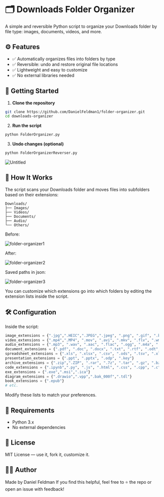 # 🗂️ Downloads Folder Organizer

A simple and reversible Python script to organize your Downloads folder by file type: images, documents, videos, and more.

## ⚙️ Features

- ✅ Automatically organizes files into folders by type  
- ✅ Reversible: undo and restore original file locations  
- ✅ Lightweight and easy to customize  
- ✅ No external libraries needed  

## 🚀 Getting Started

1. **Clone the repository**  
```bash
git clone https://github.com/DanielFeldman1/folder-organizer.git
cd downloads-organizer
```

2. **Run the script**  
```bash
python FolderOrganizer.py
```

3. **Undo changes (optional)**  
```bash
python FolderOrganizerReverser.py
```
![Untitled](https://github.com/user-attachments/assets/66b1652a-92df-4f0b-baca-7f58fda7b5c7)



## 🧠 How It Works

The script scans your Downloads folder and moves files into subfolders based on their extensions:

```
Downloads/
├── Images/
├── Videos/
├── Documents/
├── Audio/
└── Others/
```
Before:

![folder-organizer1](https://github.com/user-attachments/assets/23c5ccad-2bac-456a-a731-6f50143fbad2)

After:

![folder-organizer2](https://github.com/user-attachments/assets/118f6a18-54ac-421c-9c49-985167361b82)

Saved paths in json:

![folder-organizer3](https://github.com/user-attachments/assets/d81e4374-6648-4f6e-ab96-1ee013b98921)

You can customize which extensions go into which folders by editing the extension lists inside the script.

## 🛠 Configuration

Inside the script:

```python
image_extensions = {".jpg",".HEIC",".JPEG",".jpeg", ".png", ".gif", ".bmp", ".tiff", ".tif", ".webp", ".heic", ".raw", ".cr2", ".nef", ".orf", ".sr2"}
video_extensions = {".mp4",".MP4", ".mov", ".avi", ".mkv", ".flv", ".wmv", ".webm", ".mpeg", ".mpg", ".3gp", ".m4v"}
audio_extensions = {".mp3", ".wav", ".aac", ".flac", ".ogg", ".m4a", ".wma"}
document_extensions = {".pdf", ".doc", ".docx", ".txt", ".rtf", ".odt", ".tex", ".md",".pages"}
spreadsheet_extensions = {".xls", ".xlsx", ".csv", ".ods", ".tsv", ".xlsm"}
presentation_extensions = {".ppt", ".pptx", ".odp", ".key"}
archive_extensions = {".zip",".ZIP", ".rar", ".7z", ".tar", ".gz", ".bz2",".tgz"}
code_extensions = {".ipynb",".py", ".js", ".html", ".css", ".cpp", ".c", ".java", ".ts", ".json", ".xml", ".sh"}
exe_extensions = {".exe",".msi",".ica"}
diagram_extensions = {".drawio",".vpp",".bak_000f",".tdl"}
book_extensions = {".epub"}
# etc.
```

Modify these lists to match your preferences.

## 🐍 Requirements

- Python 3.x  
- No external dependencies

## 📄 License

MIT License — use it, fork it, customize it.

## 🙋‍♂️ Author

Made by Daniel Feldman 
If you find this helpful, feel free to ⭐ the repo or open an issue with feedback!
